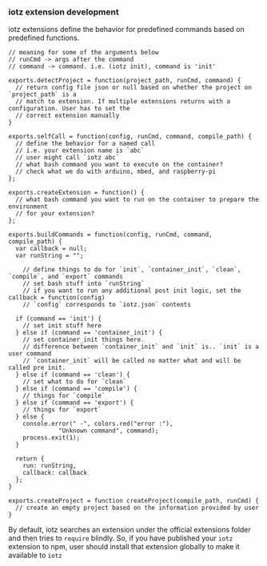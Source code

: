 ### iotz extension development

iotz extensions define the behavior for predefined commands based on predefined
functions.

```
// meaning for some of the arguments below
// runCmd -> args after the command
// command -> command. i.e. (iotz init), command is 'init'

exports.detectProject = function(project_path, runCmd, command) {
  // return config file json or null based on whether the project on `project_path` is a
  // match to extension. If multiple extensions returns with a configuration. User has to set the
  // correct extension manually
}

exports.selfCall = function(config, runCmd, command, compile_path) {
  // define the behavior for a named call
  // i.e. your extension name is `abc`
  // user might call `iotz abc`
  // what bash command you want to execute on the container?
  // check what we do with arduino, mbed, and raspberry-pi
};

exports.createExtension = function() {
  // what bash command you want to run on the container to prepare the environment
  // for your extension?
};

exports.buildCommands = function(config, runCmd, command, compile_path) {
  var callback = null;
  var runString = "";

    // define things to do for `init`, `container_init`, `clean`, `compile`, and `export` commands
    // set bash stuff into `runString`
    // if you want to run any additional post init logic, set the callback = function(config)
    // `config` corresponds to `iotz.json` contents

  if (command == 'init') {
    // set init stuff here
  } else if (command == 'container_init') {
    // set container_init things here.
    // difference between `container_init` and `init` is.. `init` is a user command
    // `container_init` will be called no matter what and will be called pre init.
  } else if (command == 'clean') {
    // set what to do for `clean`
  } else if (command == 'compile') {
    // things for `compile`
  } else if (command == 'export') {
    // things for `export`
  } else {
    console.error(" -", colors.red("error :"),
              "Unknown command", command);
    process.exit(1);
  }

  return {
    run: runString,
    callback: callback
  };
}

exports.createProject = function createProject(compile_path, runCmd) {
  // create an empty project based on the information provided by user
}
```

By default, iotz searches an extension under the official extensions folder and then
tries to `require` blindly. So, if you have published your `iotz` extension to npm,
user should install that extension globally to make it available to `iotz`